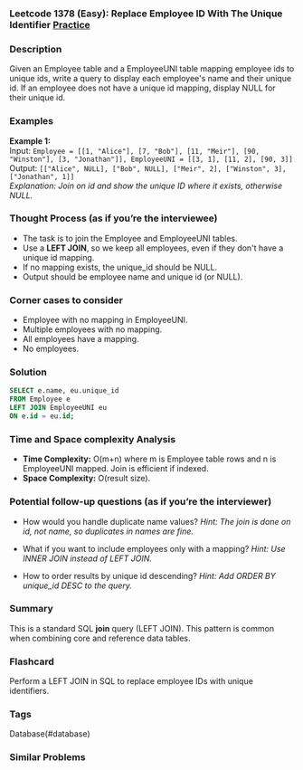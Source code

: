 ### Leetcode 1378 (Easy): Replace Employee ID With The Unique Identifier [Practice](https://leetcode.com/problems/replace-employee-id-with-the-unique-identifier)

### Description  
Given an Employee table and a EmployeeUNI table mapping employee ids to unique ids, write a query to display each employee's name and their unique id. If an employee does not have a unique id mapping, display NULL for their unique id.

### Examples  

**Example 1:**  
Input: `Employee = [[1, "Alice"], [7, "Bob"], [11, "Meir"], [90, "Winston"], [3, "Jonathan"]], EmployeeUNI = [[3, 1], [11, 2], [90, 3]]`  
Output: `[["Alice", NULL], ["Bob", NULL], ["Meir", 2], ["Winston", 3], ["Jonathan", 1]]`  
*Explanation: Join on id and show the unique ID where it exists, otherwise NULL.*

### Thought Process (as if you’re the interviewee)  
- The task is to join the Employee and EmployeeUNI tables.
- Use a **LEFT JOIN**, so we keep all employees, even if they don't have a unique id mapping.
- If no mapping exists, the unique_id should be NULL.
- Output should be employee name and unique id (or NULL).

### Corner cases to consider  
- Employee with no mapping in EmployeeUNI.
- Multiple employees with no mapping.
- All employees have a mapping.
- No employees.

### Solution

```sql
SELECT e.name, eu.unique_id
FROM Employee e
LEFT JOIN EmployeeUNI eu
ON e.id = eu.id;
```

### Time and Space complexity Analysis  
- **Time Complexity:** O(m+n) where m is Employee table rows and n is EmployeeUNI mapped. Join is efficient if indexed.
- **Space Complexity:** O(result size).

### Potential follow-up questions (as if you’re the interviewer)  

- How would you handle duplicate name values?
  *Hint: The join is done on id, not name, so duplicates in names are fine.*

- What if you want to include employees only with a mapping?
  *Hint: Use INNER JOIN instead of LEFT JOIN.*

- How to order results by unique id descending?
  *Hint: Add ORDER BY unique_id DESC to the query.*

### Summary
This is a standard SQL **join** query (LEFT JOIN). This pattern is common when combining core and reference data tables.


### Flashcard
Perform a LEFT JOIN in SQL to replace employee IDs with unique identifiers.

### Tags
Database(#database)

### Similar Problems
